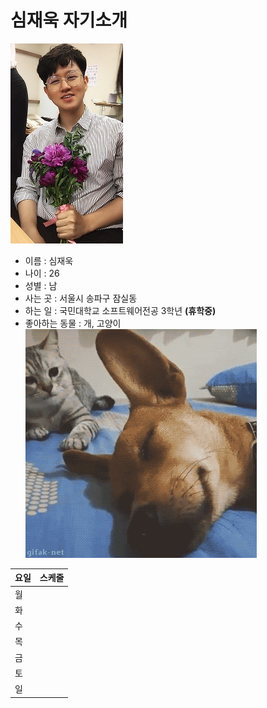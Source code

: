 # 심재욱 자기소개

![컴퓨터에 있는 사진](assets/profile2.jpg)

- 이름 : 심재욱  
- 나이 : 26  
- 성별 : 남  
- 사는 곳 : 서울시 송파구 잠실동  
- 하는 일 : 국민대학교 소프트웨어전공 3학년 **(휴학중)**  
- 좋아하는 동물 : 개, 고양이  
![컴퓨터에 있는 사진](assets/dogCat.gif)  

요일 | 스케줄
----- | -----
월 | 
화 | 
수 | 
목 | 
금 |
토 |
일 |
